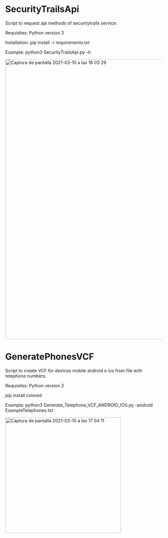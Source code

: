 # SecurityTrailsApi

Script to request api methods of securitytrails service.

Requisites: Python version 3

Installation: pip install -r requirements.txt

Example: python3 SecurityTrailsApi.py -h

<img width="895" alt="Captura de pantalla 2021-03-10 a las 16 03 29" src="https://user-images.githubusercontent.com/80391199/110649860-4bc47b00-81ba-11eb-948a-ab9247b9cfd7.png">


# GeneratePhonesVCF

Script to create VCF for devices mobile android e ios from file with telephone numbers.

Requisites: Python version 3

pip install colored

Example: python3 Generate_Telephone_VCF_ANDROID_IOS.py -android ExampleTelephones.txt 

<img width="370" alt="Captura de pantalla 2021-03-10 a las 17 04 11" src="https://user-images.githubusercontent.com/80391199/110659213-a95cc580-81c2-11eb-9d2b-270610c4e60a.png">
